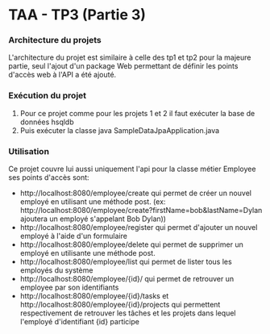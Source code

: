 # TAA - TP3 (Partie 3)

### Architecture du projets
L'architecture du projet est similaire à celle des tp1 et tp2 pour la majeure partie, seul
l'ajout d'un package Web permettant de définir les points d'accès web à l'API a été ajouté.

### Exécution du projet
1. Pour ce projet comme pour les projets 1 et 2 il faut exécuter la base de données hsqldb
2. Puis exécuter la classe java SampleDataJpaApplication.java

### Utilisation
Ce projet couvre lui aussi uniquement l'api pour la classe métier Employee ses points d'accès sont:
- http://localhost:8080/employee/create qui permet de créer un nouvel employé en utilisant une méthode post.
(ex: http://localhost:8080/employee/create?firstName=bob&lastName=Dylan ajoutera un employé s'appelant Bob Dylan))
- http://localhost:8080/employee/register qui permet d'ajouter un nouvel employé à l'aide d'un formulaire
- http://localhost:8080/employee/delete qui permet de supprimer un employé en utilisante une méthode post.
- http://localhost:8080/employee/list qui permet de lister tous les employés du système
- http://localhost:8080/employee/{id}/ qui permet de retrouver un employee par son identifiants
- http://localhost:8080/employee/{id}/tasks et http://localhost:8080/employee/{id}/projects qui permettent
respectivement de retrouver les tâches et les projets dans lequel l'employé d'identifiant {id} participe
